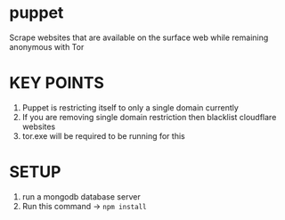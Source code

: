 # puppet
Scrape websites that are available on the surface web while remaining anonymous with Tor

# KEY POINTS
1. Puppet is restricting itself to only a single domain currently
2. If you are removing single domain restriction then blacklist cloudflare websites
3. tor.exe will be required to be running for this

# SETUP

1. run a mongodb database server
2. Run this command -> `npm install` 
